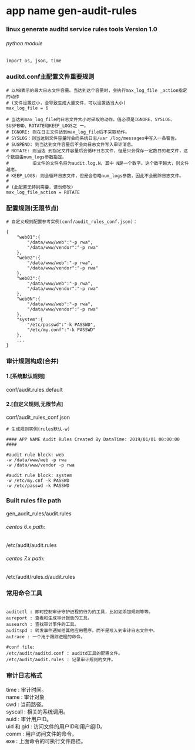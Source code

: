 # app name gen-audit-rules
### linux generate auditd service rules tools Version 1.0  

###### python module
```
import os, json, time
```

### auditd.conf主配置文件重要规则
```
# 以MB表示的最大日志文件容量。当达到这个容量时，会执行max_log_file _action指定的动作
# (文件设置过小，会导致生成大量文件，可以设置适当大小)
max_log_file = 6 

# 当达到max_log_file的日志文件大小时采取的动作。值必须是IGNORE、SYSLOG、SUSPEND、ROTATE和KEEP_LOGS之 一。
# IGNORE: 则在日志文件达到max_log_file后不采取动作。
# SYSLOG：则当达到文件容量时会向系统日志/var /log/messages中写入一条警告。
# SUSPEND: 则当达到文件容量后不会向日志文件写入审计消息。
# ROTATE: 则当达 到指定文件容量后会循环日志文件，但是只会保存一定数目的老文件，这个数目由num_logs参数指定。
#         旧文件的文件名将为audit.log.N，其中 N是一个数字。这个数字越大，则文件越老。
# KEEP_LOGS: 则会循环日志文件，但是会忽略num_logs参数，因此不会删除日志文件。
#
# (此配置无特别需要，请勿修改)
max_log_file_action = ROTATE

```

### 配置规则(无限节点)

```
# 自定义规则配置参考实例(conf/audit_rules_conf.json)：

{
    "web01":{
        "/data/www/web":"-p rwa",
        "/data/www/vendor":"-p rwa"
    },
    "web02":{
        "/data/www/web":"-p rwa",
        "/data/www/vendor":"-p rwa"
    },
    "web03":{
        "/data/www/web":"-p rwa",
        "/data/www/vendor":"-p rwa"
    },
    "web0N":{
        "/data/www/web":"-p rwa",
        "/data/www/vendor":"-p rwa"
    },
    "system":{
        "/etc/passwd":"-k PASSWD",
        "/etc/my.conf":"-k PASSWD"
    },
    ...
}
```

### 审计规则构成(合并)

#### 1.[系统默认规则]
conf/audit.rules.default

#### 2.[自定义规则,无限节点]
conf/audit_rules_conf.json

```
# 生成规则实例(rules默认-w)

#### APP NAME Audit Rules Created By DataTime: 2019/01/01 00:00:00 ####

#audit rule block: web
-w /data/www/web -p rwa
-w /data/www/vendor -p rwa

#audit rule block: system
-w /etc/my.cnf -k PASSWD
-w /etc/passwd -k PASSWD

```

### Built rules file path
gen_audit_rules/audit.rules

###### centos 6.x path:
/etc/audit/audit.rules

###### centos 7.x path:
/etc/audit/rules.d/audit.rules

### 常用命令工具

```

auditctl : 即时控制审计守护进程的行为的工具，比如如添加规则等等。    
aureport : 查看和生成审计报告的工具。  
ausearch : 查找审计事件的工具。  
auditspd : 转发事件通知给其他应用程序，而不是写入到审计日志文件中。  
autrace : 一个用于跟踪进程的命令。  

#conf file:
/etc/audit/auditd.conf : auditd工具的配置文件。  
/etc/audit/audit.rules : 记录审计规则的文件。

```

### 审计日志格式

time : 审计时间。  
name : 审计对象  
cwd : 当前路径。  
syscall : 相关的系统调用。  
auid : 审计用户ID。  
uid 和 gid : 访问文件的用户ID和用户组ID。  
comm : 用户访问文件的命令。  
exe : 上面命令的可执行文件路径。  

